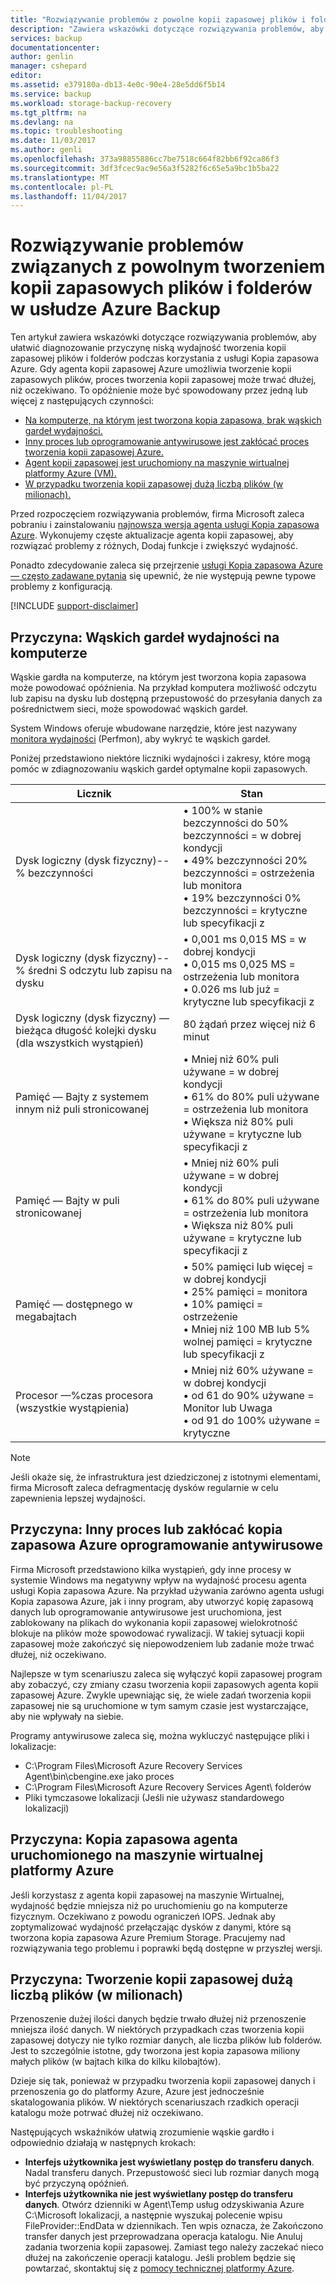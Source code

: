 ```yaml
---
title: "Rozwiązywanie problemów z powolne kopii zapasowej plików i folderów w usłudze Kopia zapasowa Azure | Dokumentacja firmy Microsoft"
description: "Zawiera wskazówki dotyczące rozwiązywania problemów, aby ułatwić diagnozowanie przyczyn problemów z wydajnością kopia zapasowa Azure"
services: backup
documentationcenter: 
author: genlin
manager: cshepard
editor: 
ms.assetid: e379180a-db13-4e0c-90e4-28e5dd6f5b14
ms.service: backup
ms.workload: storage-backup-recovery
ms.tgt_pltfrm: na
ms.devlang: na
ms.topic: troubleshooting
ms.date: 11/03/2017
ms.author: genli
ms.openlocfilehash: 373a98855886cc7be7518c664f82bb6f92ca86f3
ms.sourcegitcommit: 3df3fcec9ac9e56a3f5282f6c65e5a9bc1b5ba22
ms.translationtype: MT
ms.contentlocale: pl-PL
ms.lasthandoff: 11/04/2017
---
```

# <a name="troubleshoot-slow-backup-of-files-and-folders-in-azure-backup"></a>Rozwiązywanie problemów związanych z powolnym tworzeniem kopii zapasowych plików i folderów w usłudze Azure Backup
Ten artykuł zawiera wskazówki dotyczące rozwiązywania problemów, aby ułatwić diagnozowanie przyczynę niską wydajność tworzenia kopii zapasowej plików i folderów podczas korzystania z usługi Kopia zapasowa Azure. Gdy agenta kopii zapasowej Azure umożliwia tworzenie kopii zapasowych plików, proces tworzenia kopii zapasowej może trwać dłużej, niż oczekiwano. To opóźnienie może być spowodowany przez jedną lub więcej z następujących czynności:

* [Na komputerze, na którym jest tworzona kopia zapasowa, brak wąskich gardeł wydajności.](#cause1)
* [Inny proces lub oprogramowanie antywirusowe jest zakłócać proces tworzenia kopii zapasowej Azure.](#cause2)
* [Agent kopii zapasowej jest uruchomiony na maszynie wirtualnej platformy Azure (VM).](#cause3)  
* [W przypadku tworzenia kopii zapasowej dużą liczbą plików (w milionach).](#cause4)

Przed rozpoczęciem rozwiązywania problemów, firma Microsoft zaleca pobraniu i zainstalowaniu [najnowsza wersja agenta usługi Kopia zapasowa Azure](http://aka.ms/azurebackup_agent). Wykonujemy częste aktualizacje agenta kopii zapasowej, aby rozwiązać problemy z różnych, Dodaj funkcje i zwiększyć wydajność.

Ponadto zdecydowanie zaleca się przejrzenie [usługi Kopia zapasowa Azure — często zadawane pytania](backup-azure-backup-faq.md) się upewnić, że nie występują pewne typowe problemy z konfiguracją.

[!INCLUDE [support-disclaimer](../../includes/support-disclaimer.md)]

<a id="cause1"></a>

## <a name="cause-performance-bottlenecks-on-the-computer"></a>Przyczyna: Wąskich gardeł wydajności na komputerze
Wąskie gardła na komputerze, na którym jest tworzona kopia zapasowa może powodować opóźnienia. Na przykład komputera możliwość odczytu lub zapisu na dysku lub dostępną przepustowość do przesyłania danych za pośrednictwem sieci, może spowodować wąskich gardeł.

System Windows oferuje wbudowane narzędzie, które jest nazywany [monitora wydajności](https://technet.microsoft.com/magazine/2008.08.pulse.aspx) (Perfmon), aby wykryć te wąskich gardeł.

Poniżej przedstawiono niektóre liczniki wydajności i zakresy, które mogą pomóc w zdiagnozowaniu wąskich gardeł optymalne kopii zapasowych.

| Licznik | Stan |
| --- | --- |
| Dysk logiczny (dysk fizyczny)--% bezczynności |• 100% w stanie bezczynności do 50% bezczynności = w dobrej kondycji</br>• 49% bezczynności 20% bezczynności = ostrzeżenia lub monitora</br>• 19% bezczynności 0% bezczynności = krytyczne lub specyfikacji z |
| Dysk logiczny (dysk fizyczny)--% średni S odczytu lub zapisu na dysku |• 0,001 ms 0,015 MS = w dobrej kondycji</br>• 0,015 ms 0,025 MS = ostrzeżenia lub monitora</br>• 0.026 ms lub już = krytyczne lub specyfikacji z |
| Dysk logiczny (dysk fizyczny) — bieżąca długość kolejki dysku (dla wszystkich wystąpień) |80 żądań przez więcej niż 6 minut |
| Pamięć — Bajty z systemem innym niż puli stronicowanej |• Mniej niż 60% puli używane = w dobrej kondycji<br>• 61% do 80% puli używane = ostrzeżenia lub monitora</br>• Większa niż 80% puli używane = krytyczne lub specyfikacji z |
| Pamięć — Bajty w puli stronicowanej |• Mniej niż 60% puli używane = w dobrej kondycji</br>• 61% do 80% puli używane = ostrzeżenia lub monitora</br>• Większa niż 80% puli używane = krytyczne lub specyfikacji z |
| Pamięć — dostępnego w megabajtach |• 50% pamięci lub więcej = w dobrej kondycji</br>• 25% pamięci = monitora</br>• 10% pamięci = ostrzeżenie</br>• Mniej niż 100 MB lub 5% wolnej pamięci = krytyczne lub specyfikacji z |
| Procesor —\%czas procesora (wszystkie wystąpienia) |• Mniej niż 60% używane = w dobrej kondycji</br>• od 61 do 90% używane = Monitor lub Uwaga</br>• od 91 do 100% używane = krytyczne |

> [!NOTE]
> Jeśli okaże się, że infrastruktura jest dziedziczonej z istotnymi elementami, firma Microsoft zaleca defragmentację dysków regularnie w celu zapewnienia lepszej wydajności.
>
>

<a id="cause2"></a>

## <a name="cause-another-process-or-antivirus-software-interfering-with-azure-backup"></a>Przyczyna: Inny proces lub zakłócać kopia zapasowa Azure oprogramowanie antywirusowe
Firma Microsoft przedstawiono kilka wystąpień, gdy inne procesy w systemie Windows ma negatywny wpływ na wydajność procesu agenta usługi Kopia zapasowa Azure. Na przykład używania zarówno agenta usługi Kopia zapasowa Azure, jak i inny program, aby utworzyć kopię zapasową danych lub oprogramowanie antywirusowe jest uruchomiona, jest zablokowany na plikach do wykonania kopii zapasowej wielokrotność blokuje na plików może spowodować rywalizacji. W takiej sytuacji kopii zapasowej może zakończyć się niepowodzeniem lub zadanie może trwać dłużej, niż oczekiwano.

Najlepsze w tym scenariuszu zaleca się wyłączyć kopii zapasowej program aby zobaczyć, czy zmiany czasu tworzenia kopii zapasowych agenta kopii zapasowej Azure. Zwykle upewniając się, że wiele zadań tworzenia kopii zapasowej nie są uruchomione w tym samym czasie jest wystarczające, aby nie wpływały na siebie.

Programy antywirusowe zaleca się, można wykluczyć następujące pliki i lokalizacje:

* C:\Program Files\Microsoft Azure Recovery Services Agent\bin\cbengine.exe jako proces
* C:\Program Files\Microsoft Azure Recovery Services Agent\ folderów
* Pliki tymczasowe lokalizacji (Jeśli nie używasz standardowego lokalizacji)

<a id="cause3"></a>

## <a name="cause-backup-agent-running-on-an-azure-virtual-machine"></a>Przyczyna: Kopia zapasowa agenta uruchomionego na maszynie wirtualnej platformy Azure
Jeśli korzystasz z agenta kopii zapasowej na maszynie Wirtualnej, wydajność będzie mniejsza niż po uruchomieniu go na komputerze fizycznym. Oczekiwano z powodu ograniczeń IOPS.  Jednak aby zoptymalizować wydajność przełączając dysków z danymi, które są tworzona kopia zapasowa Azure Premium Storage. Pracujemy nad rozwiązywania tego problemu i poprawki będą dostępne w przyszłej wersji.

<a id="cause4"></a>

## <a name="cause-backing-up-a-large-number-millions-of-files"></a>Przyczyna: Tworzenie kopii zapasowej dużą liczbą plików (w milionach)
Przenoszenie dużej ilości danych będzie trwało dłużej niż przenoszenie mniejsza ilość danych. W niektórych przypadkach czas tworzenia kopii zapasowej dotyczy nie tylko rozmiar danych, ale liczba plików lub folderów. Jest to szczególnie istotne, gdy tworzona jest kopia zapasowa miliony małych plików (w bajtach kilka do kilku kilobajtów).

Dzieje się tak, ponieważ w przypadku tworzenia kopii zapasowej danych i przenoszenia go do platformy Azure, Azure jest jednocześnie skatalogowania plików. W niektórych scenariuszach rzadkich operacji katalogu może potrwać dłużej niż oczekiwano.

Następujących wskaźników ułatwią zrozumienie wąskie gardło i odpowiednio działają w następnych krokach:

* **Interfejs użytkownika jest wyświetlany postęp do transferu danych**. Nadal transferu danych. Przepustowość sieci lub rozmiar danych mogą być przyczyną opóźnień.
* **Interfejs użytkownika nie jest wyświetlany postęp do transferu danych**. Otwórz dzienniki w Agent\Temp usług odzyskiwania Azure C:\Microsoft lokalizacji, a następnie wyszukaj polecenie wpisu FileProvider::EndData w dziennikach. Ten wpis oznacza, że Zakończono transfer danych jest przeprowadzana operacja katalogu. Nie Anuluj zadania tworzenia kopii zapasowej. Zamiast tego należy zaczekać nieco dłużej na zakończenie operacji katalogu. Jeśli problem będzie się powtarzać, skontaktuj się z [pomocy technicznej platformy Azure](https://portal.azure.com/#create/Microsoft.Support).
